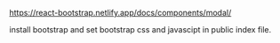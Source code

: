 https://react-bootstrap.netlify.app/docs/components/modal/

install bootstrap and set bootstrap css and javascipt in public index file.
